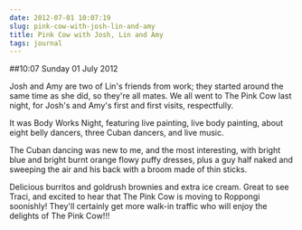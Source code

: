 ```yaml
---
date: 2012-07-01 10:07:19
slug: pink-cow-with-josh-lin-and-amy
title: Pink Cow with Josh, Lin and Amy
tags: journal
---
```


##10:07 Sunday 01 July 2012

Josh and Amy are two of Lin's friends from work; they started around the same time as she did, so they're all mates. We all went to The Pink Cow last night, for Josh's and Amy's first and first visits, respectfully.

 

It was Body Works Night, featuring live painting, live body painting, about eight belly dancers, three Cuban dancers, and live music.

 

The Cuban dancing was new to me, and the most interesting, with bright blue and bright burnt orange flowy puffy dresses, plus a guy half naked and sweeping the air and his back with a broom made of thin sticks.

 

Delicious burritos and goldrush brownies and extra ice cream. Great to see Traci, and excited to hear that The Pink Cow is moving to Roppongi soonishly! They'll certainly get more walk-in traffic who will enjoy the delights of The Pink Cow!!!
